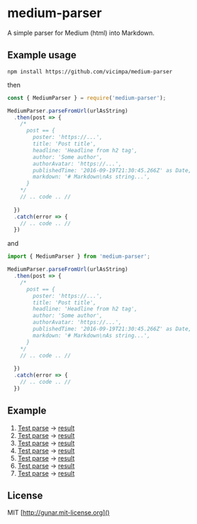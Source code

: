 # medium-parser

A simple parser for Medium (html) into Markdown.

## Example usage

`npm install https://github.com/vicimpa/medium-parser`

then

```js
const { MediumParser } = require('medium-parser');

MediumParser.parseFromUrl(urlAsString)
  .then(post => {
    /*
      post == {
        poster: 'https://...',
        title: 'Post title',
        headline: 'Headline from h2 tag',
        author: 'Some author',
        authorAvatar: 'https://...',
        publishedTime: '2016-09-19T21:30:45.266Z' as Date,
        markdown: '# Markdown\nAs string...',
      }
    */
    // .. code .. //
    
  })
  .catch(error => {
    // .. code .. //
  })
```

and

```js
import { MediumParser } from 'medium-parser';

MediumParser.parseFromUrl(urlAsString)
  .then(post => {
    /*
      post == {
        poster: 'https://...',
        title: 'Post title',
        headline: 'Headline from h2 tag',
        author: 'Some author',
        authorAvatar: 'https://...',
        publishedTime: '2016-09-19T21:30:45.266Z' as Date,
        markdown: '# Markdown\nAs string...',
      }
    */
    // .. code .. //
    
  })
  .catch(error => {
    // .. code .. //
  })

```

## Example

1. [Test parse](https://medium.com/@dan_abramov/smart-and-dumb-components-7ca2f9a7c7d0) -> [result](example/test1.md)
2. [Test parse](https://proandroiddev.com/kotlin-delegation-by-inception-61f8beaae0db) -> [result](example/test2.md)
3. [Test parse](https://medium.com/@hakim.fakher/kotlin-coroutines-basics-part-2-4087ce15ff28) -> [result](example/test3.md)
4. [Test parse](https://medium.com/google-developer-experts/how-to-handle-navigation-in-jetpack-compose-a9ac47f7f975?_branch_match_id=879042917137435364) -> [result](example/test4.md)
5. [Test parse](https://medium.com/@lukasz.marczak314/how-to-search-with-android-jetpack-ea55307e49a9) -> [result](example/test5.md)
6. [Test parse](https://proandroiddev.com/creating-appbars-in-jetpack-compose-a8b5a5639930) -> [result](example/test6.md)
7. [Test parse](https://medium.com/android-frontier/kelm-kotlin-ui-architecture-ea91fb745478) -> [result](example/test7.md)

## License

MIT [http://gunar.mit-license.org]()
